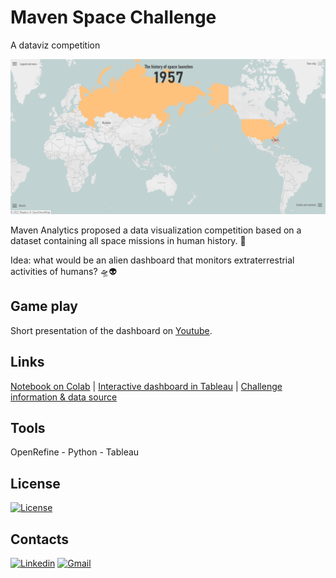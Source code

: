 # Maven Space Challenge
 A dataviz competition

![dataviz sreenshot](https://github.com/AntonelloManenti/MavenSpaceChallenge/blob/main/media/Maven.PNG)

Maven Analytics proposed a data visualization competition based on a dataset containing all space missions in human history. 🚀

Idea: what would be an alien dashboard that monitors extraterrestrial activities of humans? 🛸👽

## Game play
Short presentation of the dashboard on [Youtube].

## Links
[Notebook on Colab] | [Interactive dashboard in Tableau] | [Challenge information & data source]

## Tools
OpenRefine - Python - Tableau

## License
[![License](https://img.shields.io/badge/License-CC%201.0-blue.svg)](https://github.com/AntonelloManenti/Data_Viz_gender-equality_BG/blob/main/LICENSE)

## Contacts
[![Linkedin](https://img.shields.io/badge/LinkedIn-gray?style=flat&logo=linkedin&labelColor=blue)](https://www.linkedin.com/in/antonello-manenti/)
[![Gmail](https://img.shields.io/badge/Gmail-D14836?style=flat&logo=gmail&logoColor=white&labelColor=red&color=gray)](mailto:antonellomanenti@gmail.com)

[//]: # (These are reference links used in the body of this note and get stripped out when the markdown processor does its job. There is no need to format nicely because it shouldn't be seen. Thanks SO - http://stackoverflow.com/questions/4823468/store-comments-in-markdown-syntax)

   [Notebook on Colab]:<https://colab.research.google.com/drive/1v4wcpv-E1Yoobwn3QiCm2bt1D2FaZH2L?usp=sharing>
   [Interactive dashboard in Tableau]:<https://public.tableau.com/shared/MZ97NB33G?:display_count=n&:origin=viz_share_link>
   [Challenge information & data source]:<https://www.mavenanalytics.io/blog/maven-space-challenge>
   [Youtube]:<https://youtu.be/ZuUkdC7NZo8>
  
